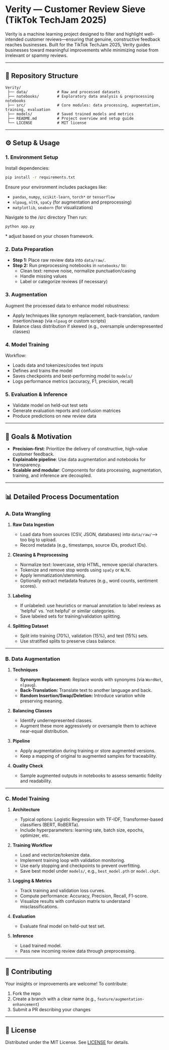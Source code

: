 # Verity — Customer Review Sieve (TikTok TechJam 2025)

Verity is a machine learning project designed to filter and highlight well-intended customer reviews—ensuring that genuine, constructive feedback reaches businesses. Built for the TikTok TechJam 2025, Verity guides businesses toward meaningful improvements while minimizing noise from irrelevant or spammy reviews.

---

## 📂 Repository Structure

```
Verity/
 ├── data/             # Raw and processed datasets
 ├── notebooks/        # Exploratory data analysis & preprocessing notebooks
 ├── src/              # Core modules: data processing, augmentation, training, evaluation
 ├── models/           # Saved trained models and metrics
 ├── README.md         # Project overview and setup guide
 └── LICENSE           # MIT license
```

---

## ⚙️ Setup & Usage

### 1. Environment Setup

Install dependencies:
```bash
pip install -r requirements.txt
```

Ensure your environment includes packages like:
- `pandas`, `numpy`, `scikit-learn`, `torch*` or `tensorflow`
- `nlpaug`, `nltk`, `spaCy` (for augmentation and preprocessing)
- `matplotlib`, `seaborn` (for visualizations)

Navigate to the /src directory
Then run:
```bash
python app.py
```

\* adjust based on your chosen framework.

### 2. Data Preparation

- **Step 1:** Place raw review data into `data/raw/`.
- **Step 2:** Run preprocessing notebooks in `notebooks/` to:
  - Clean text: remove noise, normalize punctuation/casing
  - Handle missing values
  - Label or categorize reviews (if necessary)

### 3. Augmentation

Augment the processed data to enhance model robustness:
- Apply techniques like synonym replacement, back-translation, random insertion/swap (via `nlpaug` or custom scripts)
- Balance class distribution if skewed (e.g., oversample underrepresented classes)

### 4. Model Training

Workflow:
- Loads data and tokenizes/codes text inputs
- Defines and trains the model
- Saves checkpoints and best-performing model to `models/`
- Logs performance metrics (accuracy, F1, precision, recall)

### 5. Evaluation & Inference
- Validate model on held-out test sets
- Generate evaluation reports and confusion matrices
- Produce predictions on new review data

---

## 🎯 Goals & Motivation

- **Precision-first**: Prioritize the delivery of constructive, high-value customer feedback.
- **Explainable pipeline**: Use data augmentation and notebooks for transparency.
- **Scalable and modular**: Components for data processing, augmentation, training, and inference are decoupled.

---

## 📊 Detailed Process Documentation

### A. Data Wrangling

1. **Raw Data Ingestion**
   - Load data from sources (CSV, JSON, databases) into `data/raw/`--> too big to upload.
   - Record metadata (e.g., timestamps, source IDs, product IDs).

2. **Cleaning & Preprocessing**
   - Normalize text: lowercase, strip HTML, remove special characters.
   - Tokenize and remove stop words using `spaCy` or `NLTK`.
   - Apply lemmatization/stemming.
   - Optionally extract metadata features (e.g., word counts, sentiment scores).

3. **Labeling**
   - If unlabeled: use heuristics or manual annotation to label reviews as 'helpful' vs. 'not helpful' or similar categories.
   - Save labeled sets for training/validation splitting.

4. **Splitting Dataset**
   - Split into training (70%), validation (15%), and test (15%) sets.
   - Use stratified splits to preserve class balance.

---

### B. Data Augmentation

1. **Techniques**
   - **Synonym Replacement:** Replace words with synonyms (via `WordNet`, `nlpaug`).
   - **Back-Translation:** Translate text to another language and back.
   - **Random Insertion/Swap/Deletion:** Introduce variation while preserving meaning.

2. **Balancing Classes**
   - Identify underrepresented classes.
   - Augment these more aggressively or oversample them to achieve near-equal distribution.

3. **Pipeline**
   - Apply augmentation during training or store augmented versions.
   - Keep a mapping of original to augmented samples for traceability.

4. **Quality Check**
   - Sample augmented outputs in notebooks to assess semantic fidelity and readability.

---

### C. Model Training

1. **Architecture**
   - Typical options: Logistic Regression with TF-IDF, Transformer-based classifiers (BERT, RoBERTa).
   - Include hyperparameters: learning rate, batch size, epochs, optimizer, etc.

2. **Training Workflow**
   - Load and vectorize/tokenize data.
   - Implement training loop with validation monitoring.
   - Use early stopping and checkpoints to prevent overfitting.
   - Save best model under `models/`, e.g., `best_model.pth` or `model.ckpt`.

3. **Logging & Metrics**
   - Track training and validation loss curves.
   - Compute performance: Accuracy, Precision, Recall, F1-score.
   - Visualize results with confusion matrix to understand misclassifications.

4. **Evaluation**
   - Evaluate final model on held-out test set.

5. **Inference**
   - Load trained model.
   - Pass new incoming review data through preprocessing.

---

## 🤝 Contributing

Your insights or improvements are welcome! To contribute:
1. Fork the repo
2. Create a branch with a clear name (e.g., `feature/augmentation-enhancement`)
3. Submit a PR describing your changes

---

## 📜 License

Distributed under the MIT License. See [LICENSE](./LICENSE) for details.
